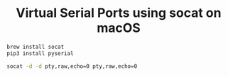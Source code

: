 <h1 align="center"> Virtual Serial Ports using socat on macOS</h1>

```bash
brew install socat
pip3 install pyserial
```

```bash
socat -d -d pty,raw,echo=0 pty,raw,echo=0
```
